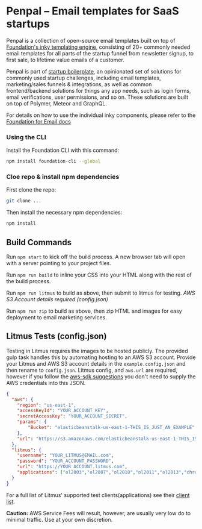 # Penpal – Email templates for SaaS startups
Penpal is a collection of open-source email templates built on top of [Foundation's inky templating engine](http://foundation.zurb.com/emails), consisting of 20+ commonly needed email templates for all parts of the startup funnel from newsletter signup, to first sale, to lifetime value emails of a customer.

Penpal is part of [startup boilerplate](http://startup-boilerplate.co), an opinionated set of solutions for commonly used startup challenges, including email templates, marketing/sales funnels & integrations, as well as common frontend/backend solutions for things any app needs, such as login forms, email verifications, user permissions, and so on. These solutions are built on top of Polymer, Meteor and GraphQL.

For details on how to use the individual inky components, please refer to the [Foundation for Email docs](http://foundation.zurb.com/emails/docs/)


### Using the CLI

Install the Foundation CLI with this command:

```bash
npm install foundation-cli --global
```

### Cloe repo & install npm dependencies 

First clone the repo:

```bash
git clone ...
```

Then install the necessary npm dependencies:

```bash
npm install
```

## Build Commands

Run `npm start` to kick off the build process. A new browser tab will open with a server pointing to your project files.

Run `npm run build` to inline your CSS into your HTML along with the rest of the build process.

Run `npm run litmus` to build as above, then submit to litmus for testing. *AWS S3 Account details required (config.json)*

Run `npm run zip` to build as above, then zip HTML and images for easy deployment to email marketing services. 

## Litmus Tests (config.json)

Testing in Litmus requires the images to be hosted publicly. The provided gulp task handles this by automating hosting to an AWS S3 account. Provide your Litmus and AWS S3 account details in the `example.config.json` and then rename to `config.json`. Litmus config, and `aws.url` are required, however if you follow the [aws-sdk suggestions](http://docs.aws.amazon.com/AWSJavaScriptSDK/guide/node-configuring.html) you don't need to supply the AWS credentials into this JSON.

```json
{
  "aws": {
    "region": "us-east-1",
    "accessKeyId": "YOUR_ACCOUNT_KEY",
    "secretAccessKey": "YOUR_ACCOUNT_SECRET",
    "params": {
        "Bucket": "elasticbeanstalk-us-east-1-THIS_IS_JUST_AN_EXAMPLE"
    },
    "url": "https://s3.amazonaws.com/elasticbeanstalk-us-east-1-THIS_IS_JUST_AN_EXAMPLE"
  },
  "litmus": {
    "username": "YOUR_LITMUS@EMAIL.com",
    "password": "YOUR_ACCOUNT_PASSWORD",
    "url": "https://YOUR_ACCOUNT.litmus.com",
    "applications": ["ol2003","ol2007","ol2010","ol2011","ol2013","chromegmailnew","chromeyahoo","appmail9","iphone5s","ipad","android4","androidgmailapp"]
  }
}
```

For a full list of Litmus' supported test clients(applications) see their [client list](https://litmus.com/emails/clients.xml).

**Caution:** AWS Service Fees will result, however, are usually very low do to minimal traffic. Use at your own discretion.


